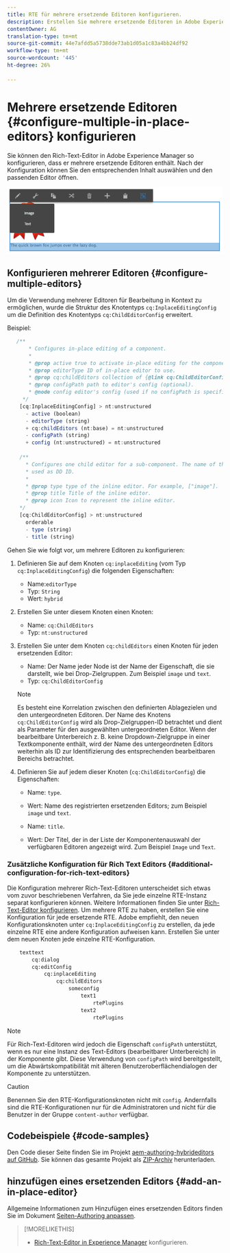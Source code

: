 ```yaml
---
title: RTE für mehrere ersetzende Editoren konfigurieren.
description: Erstellen Sie mehrere ersetzende Editoren in Adobe Experience Manager, indem Sie Rich Text Editor konfigurieren.
contentOwner: AG
translation-type: tm+mt
source-git-commit: 44e7afdd5a5738dde73ab1d05a1c83a4bb24df92
workflow-type: tm+mt
source-wordcount: '445'
ht-degree: 26%

---
```



# Mehrere ersetzende Editoren {#configure-multiple-in-place-editors} konfigurieren

Sie können den Rich-Text-Editor in Adobe Experience Manager so konfigurieren, dass er mehrere ersetzende Editoren enthält. Nach der Konfiguration können Sie den entsprechenden Inhalt auswählen und den passenden Editor öffnen.

![Ein spezifischer ersetzender Editor](assets/rte-inplace-editor.png)

## Konfigurieren mehrerer Editoren {#configure-multiple-editors}

Um die Verwendung mehrerer Editoren für Bearbeitung in Kontext zu ermöglichen, wurde die Struktur des Knotentyps `cq:InplaceEditingConfig` um die Definition des Knotentyps `cq:ChildEditorConfig` erweitert.

Beispiel:

```js
   /**
       * Configures in-place editing of a component.
       *
       * @prop active true to activate in-place editing for the component.
       * @prop editorType ID of in-place editor to use.
       * @prop cq:childEditors collection of {@link cq:ChildEditorConfig} nodes.
       * @prop configPath path to editor's config (optional).
       * @node config editor's config (used if no configPath is specified; optional).
     */
    [cq:InplaceEditingConfig] > nt:unstructured
      - active (boolean)
      - editorType (string)
      + cq:childEditors (nt:base) = nt:unstructured
      - configPath (string)
      + config (nt:unstructured) = nt:unstructured

    /**
      * Configures one child editor for a sub-component. The name of the this node is
      * used as DD ID.
      *
      * @prop type type of the inline editor. For example, ["image"].
      * @prop title Title of the inline editor.
      * @prop icon Icon to represent the inline editor.
    */
    [cq:ChildEditorConfig] > nt:unstructured
      orderable
      - type (string)
      - title (string)
```

Gehen Sie wie folgt vor, um mehrere Editoren zu konfigurieren:

1. Definieren Sie auf dem Knoten `cq:inplaceEditing` (vom Typ `cq:InplaceEditingConfig`) die folgenden Eigenschaften:

   * Name:`editorType`
   * Typ: `String`
   * Wert: `hybrid`

1. Erstellen Sie unter diesem Knoten einen Knoten:

   * Name: `cq:ChildEditors`
   * Typ: `nt:unstructured`

1. Erstellen Sie unter dem Knoten `cq:childEditors` einen Knoten für jeden ersetzenden Editor:

   * Name: Der Name jeder Node ist der Name der Eigenschaft, die sie darstellt, wie bei Drop-Zielgruppen. Zum Beispiel `image` und `text`.
   * Typ: `cq:ChildEditorConfig`

   >[!NOTE]
   >
   >Es besteht eine Korrelation zwischen den definierten Ablagezielen und den untergeordneten Editoren. Der Name des Knotens `cq:ChildEditorConfig` wird als Drop-Zielgruppen-ID betrachtet und dient als Parameter für den ausgewählten untergeordneten Editor. Wenn der bearbeitbare Unterbereich z. B. keine Dropdown-Zielgruppe in einer Textkomponente enthält, wird der Name des untergeordneten Editors weiterhin als ID zur Identifizierung des entsprechenden bearbeitbaren Bereichs betrachtet.

1. Definieren Sie auf jedem dieser Knoten (`cq:ChildEditorConfig`) die Eigenschaften:

   * Name: `type`.
   * Wert: Name des registrierten ersetzenden Editors; zum Beispiel `image` und `text`.

   * Name: `title`.
   * Wert: Der Titel, der in der Liste der Komponentenauswahl der verfügbaren Editoren angezeigt wird. Zum Beispiel `Image` und `Text`.

### Zusätzliche Konfiguration für Rich Text Editors {#additional-configuration-for-rich-text-editors}

Die Konfiguration mehrerer Rich-Text-Editoren unterscheidet sich etwas vom zuvor beschriebenen Verfahren, da Sie jede einzelne RTE-Instanz separat konfigurieren können. Weitere Informationen finden Sie unter [Rich-Text-Editor konfigurieren](/help/sites-administering/rich-text-editor.md). Um mehrere RTE zu haben, erstellen Sie eine Konfiguration für jede ersetzende RTE. Adobe empfiehlt, den neuen Konfigurationsknoten unter `cq:InplaceEditingConfig` zu erstellen, da jede einzelne RTE eine andere Konfiguration aufweisen kann. Erstellen Sie unter dem neuen Knoten jede einzelne RTE-Konfiguration.

```xml
    texttext
        cq:dialog
        cq:editConfig
            cq:inplaceEditing
                cq:childEditors
                    someconfig
                        text1
                            rtePlugins
                        text2
                            rtePlugins
```

>[!NOTE]
>
>Für Rich-Text-Editoren wird jedoch die Eigenschaft `configPath` unterstützt, wenn es nur eine Instanz des Text-Editors (bearbeitbarer Unterbereich) in der Komponente gibt. Diese Verwendung von `configPath` wird bereitgestellt, um die Abwärtskompatibilität mit älteren Benutzeroberflächendialogen der Komponente zu unterstützen.

>[!CAUTION]
>
>Benennen Sie den RTE-Konfigurationsknoten nicht mit `config`. Andernfalls sind die RTE-Konfigurationen nur für die Administratoren und nicht für die Benutzer in der Gruppe `content-author` verfügbar.

## Codebeispiele {#code-samples}

Den Code dieser Seite finden Sie im Projekt [aem-authoring-hybrideditors auf GitHub](https://github.com/Adobe-Marketing-Cloud/aem-authoring-hybrideditors). Sie können das gesamte Projekt als [ZIP-Archiv](https://github.com/Adobe-Marketing-Cloud/aem-authoring-hybrideditors/archive/master.zip) herunterladen.

## hinzufügen eines ersetzenden Editors {#add-an-in-place-editor}

Allgemeine Informationen zum Hinzufügen eines ersetzenden Editors finden Sie im Dokument [Seiten-Authoring anpassen](/help/sites-developing/customizing-page-authoring-touch.md#add-new-in-place-editor).

>[!MORELIKETHIS]
>
>* [Rich-Text-Editor in Experience Manager](/help/sites-administering/rich-text-editor.md) konfigurieren.

